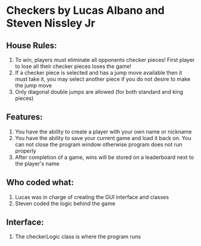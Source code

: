 # Checkers by Lucas Albano and Steven Nissley Jr

## House Rules:
1. To win, players must eliminate all opponents checker pieces! First player to lose all their checker pieces loses the game!
2. If a checker piece is selected and has a jump move available then it must take it, you may select another piece if you do not desire to make the jump move
3. Only diagonal double jumps are allowed (for both standard and king pieces)

## Features:
1. You have the ability to create a player with your own name or nickname
2. You have the ability to save your current game and load it back on. You can not close the program window otherwise program does not run properly
3. After completion of a game, wins will be stored on a leaderboard next to the player's name

## Who coded what:
1. Lucas was in charge of creating the GUI interface and classes
2. Steven coded the logic behind the game

## Interface:
1. The checkerLogic class is where the program runs